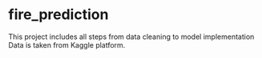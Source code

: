 # fire_prediction
This project includes all steps from data cleaning to model implementation
Data is taken from Kaggle platform.
